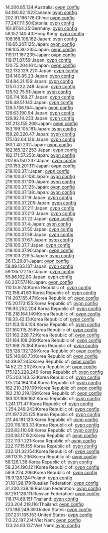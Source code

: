 14.200.85.134:Australia: [ovpn config](vpn/14_200_85_134.ovpn)  
64.180.62.152:Canada: [ovpn config](vpn/64_180_62_152.ovpn)  
202.91.186.178:China: [ovpn config](vpn/202_91_186_178.ovpn)  
77.247.111.50:Estonia: [ovpn config](vpn/77_247_111_50.ovpn)  
161.97.64.25:Germany: [ovpn config](vpn/161_97_64_25.ovpn)  
58.152.140.43:Hong Kong: [ovpn config](vpn/58_152_140_43.ovpn)  
106.168.106.162:Japan: [ovpn config](vpn/106_168_106_162.ovpn)  
116.65.207.125:Japan: [ovpn config](vpn/116_65_207_125.ovpn)  
119.105.80.235:Japan: [ovpn config](vpn/119_105_80_235.ovpn)  
119.171.167.239:Japan: [ovpn config](vpn/119_171_167_239.ovpn)  
119.171.87.59:Japan: [ovpn config](vpn/119_171_87_59.ovpn)  
120.75.204.161:Japan: [ovpn config](vpn/120_75_204_161.ovpn)  
122.132.129.220:Japan: [ovpn config](vpn/122_132_129_220.ovpn)  
124.140.85.23:Japan: [ovpn config](vpn/124_140_85_23.ovpn)  
124.84.31.156:Japan: [ovpn config](vpn/124_84_31_156.ovpn)  
125.0.222.248:Japan: [ovpn config](vpn/125_0_222_248.ovpn)  
125.52.75.51:Japan: [ovpn config](vpn/125_52_75_51.ovpn)  
126.114.169.27:Japan: [ovpn config](vpn/126_114_169_27.ovpn)  
126.48.51.143:Japan: [ovpn config](vpn/126_48_51_143.ovpn)  
126.5.106.164:Japan: [ovpn config](vpn/126_5_106_164.ovpn)  
126.63.190.94:Japan: [ovpn config](vpn/126_63_190_94.ovpn)  
126.92.14.233:Japan: [ovpn config](vpn/126_92_14_233.ovpn)  
131.213.155.209:Japan: [ovpn config](vpn/131_213_155_209.ovpn)  
153.199.105.181:Japan: [ovpn config](vpn/153_199_105_181.ovpn)  
159.28.220.47:Japan: [ovpn config](vpn/159_28_220_47.ovpn)  
175.132.64.126:Japan: [ovpn config](vpn/175_132_64_126.ovpn)  
180.1.40.232:Japan: [ovpn config](vpn/180_1_40_232.ovpn)  
182.165.127.253:Japan: [ovpn config](vpn/182_165_127_253.ovpn)  
182.171.57.253:Japan: [ovpn config](vpn/182_171_57_253.ovpn)  
207.65.150.237:Japan: [ovpn config](vpn/207_65_150_237.ovpn)  
210.153.201.111:Japan: [ovpn config](vpn/210_153_201_111.ovpn)  
219.100.37.1:Japan: [ovpn config](vpn/219_100_37_1.ovpn)  
219.100.37.108:Japan: [ovpn config](vpn/219_100_37_108.ovpn)  
219.100.37.109:Japan: [ovpn config](vpn/219_100_37_109.ovpn)  
219.100.37.125:Japan: [ovpn config](vpn/219_100_37_125.ovpn)  
219.100.37.138:Japan: [ovpn config](vpn/219_100_37_138.ovpn)  
219.100.37.19:Japan: [ovpn config](vpn/219_100_37_19.ovpn)  
219.100.37.205:Japan: [ovpn config](vpn/219_100_37_205.ovpn)  
219.100.37.211:Japan: [ovpn config](vpn/219_100_37_211.ovpn)  
219.100.37.213:Japan: [ovpn config](vpn/219_100_37_213.ovpn)  
219.100.37.22:Japan: [ovpn config](vpn/219_100_37_22.ovpn)  
219.100.37.4:Japan: [ovpn config](vpn/219_100_37_4.ovpn)  
219.100.37.50:Japan: [ovpn config](vpn/219_100_37_50.ovpn)  
219.100.37.58:Japan: [ovpn config](vpn/219_100_37_58.ovpn)  
219.100.37.67:Japan: [ovpn config](vpn/219_100_37_67.ovpn)  
219.100.37.7:Japan: [ovpn config](vpn/219_100_37_7.ovpn)  
219.100.37.90:Japan: [ovpn config](vpn/219_100_37_90.ovpn)  
219.103.229.5:Japan: [ovpn config](vpn/219_103_229_5.ovpn)  
36.13.29.81:Japan: [ovpn config](vpn/36_13_29_81.ovpn)  
58.89.133.137:Japan: [ovpn config](vpn/58_89_133_137.ovpn)  
59.135.172.157:Japan: [ovpn config](vpn/59_135_172_157.ovpn)  
59.86.102.80:Japan: [ovpn config](vpn/59_86_102_80.ovpn)  
60.237.57.116:Japan: [ovpn config](vpn/60_237_57_116.ovpn)  
110.13.9.74:Korea Republic of: [ovpn config](vpn/110_13_9_74.ovpn)  
112.158.41.63:Korea Republic of: [ovpn config](vpn/112_158_41_63.ovpn)  
114.207.155.47:Korea Republic of: [ovpn config](vpn/114_207_155_47.ovpn)  
115.20.173.155:Korea Republic of: [ovpn config](vpn/115_20_173_155.ovpn)  
116.93.252.204:Korea Republic of: [ovpn config](vpn/116_93_252_204.ovpn)  
118.218.164.149:Korea Republic of: [ovpn config](vpn/118_218_164_149.ovpn)  
118.33.42.13:Korea Republic of: [ovpn config](vpn/118_33_42_13.ovpn)  
121.153.154.104:Korea Republic of: [ovpn config](vpn/121_153_154_104.ovpn)  
121.160.115.25:Korea Republic of: [ovpn config](vpn/121_160_115_25.ovpn)  
121.162.228.72:Korea Republic of: [ovpn config](vpn/121_162_228_72.ovpn)  
121.164.108.209:Korea Republic of: [ovpn config](vpn/121_164_108_209.ovpn)  
121.168.75.184:Korea Republic of: [ovpn config](vpn/121_168_75_184.ovpn)  
125.128.132.128:Korea Republic of: [ovpn config](vpn/125_128_132_128.ovpn)  
125.140.60.73:Korea Republic of: [ovpn config](vpn/125_140_60_73.ovpn)  
14.39.97.245:Korea Republic of: [ovpn config](vpn/14_39_97_245.ovpn)  
14.52.22.202:Korea Republic of: [ovpn config](vpn/14_52_22_202.ovpn)  
175.123.228.246:Korea Republic of: [ovpn config](vpn/175_123_228_246.ovpn)  
175.203.143.53:Korea Republic of: [ovpn config](vpn/175_203_143_53.ovpn)  
175.214.164.104:Korea Republic of: [ovpn config](vpn/175_214_164_104.ovpn)  
182.210.219.109:Korea Republic of: [ovpn config](vpn/182_210_219_109.ovpn)  
182.210.219.109:Korea Republic of: [ovpn config](vpn/182_210_219_109.ovpn)  
183.101.166.162:Korea Republic of: [ovpn config](vpn/183_101_166_162.ovpn)  
1.241.171.47:Korea Republic of: [ovpn config](vpn/1_241_171_47.ovpn)  
1.254.249.243:Korea Republic of: [ovpn config](vpn/1_254_249_243.ovpn)  
211.197.225.125:Korea Republic of: [ovpn config](vpn/211_197_225_125.ovpn)  
211.46.181.120:Korea Republic of: [ovpn config](vpn/211_46_181_120.ovpn)  
220.116.163.33:Korea Republic of: [ovpn config](vpn/220_116_163_33.ovpn)  
220.83.110.98:Korea Republic of: [ovpn config](vpn/220_83_110_98.ovpn)  
220.93.17.152:Korea Republic of: [ovpn config](vpn/220_93_17_152.ovpn)  
222.113.1.221:Korea Republic of: [ovpn config](vpn/222_113_1_221.ovpn)  
222.117.15.155:Korea Republic of: [ovpn config](vpn/222_117_15_155.ovpn)  
222.121.32.154:Korea Republic of: [ovpn config](vpn/222_121_32_154.ovpn)  
39.113.15.236:Korea Republic of: [ovpn config](vpn/39_113_15_236.ovpn)  
58.126.1.38:Korea Republic of: [ovpn config](vpn/58_126_1_38.ovpn)  
58.234.190.121:Korea Republic of: [ovpn config](vpn/58_234_190_121.ovpn)  
59.9.224.206:Korea Republic of: [ovpn config](vpn/59_9_224_206.ovpn)  
78.9.128.124:Poland: [ovpn config](vpn/78_9_128_124.ovpn)  
31.181.98.179:Russian Federation: [ovpn config](vpn/31_181_98_179.ovpn)  
31.200.238.18:Russian Federation: [ovpn config](vpn/31_200_238_18.ovpn)  
87.251.126.111:Russian Federation: [ovpn config](vpn/87_251_126_111.ovpn)  
118.174.69.151:Thailand: [ovpn config](vpn/118_174_69_151.ovpn)  
223.204.218.116:Thailand: [ovpn config](vpn/223_204_218_116.ovpn)  
173.198.248.39:United States: [ovpn config](vpn/173_198_248_39.ovpn)  
207.231.105.153:United States: [ovpn config](vpn/207_231_105_153.ovpn)  
113.22.187.214:Viet Nam: [ovpn config](vpn/113_22_187_214.ovpn)  
123.24.93.137:Viet Nam: [ovpn config](vpn/123_24_93_137.ovpn)  

